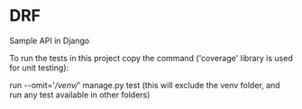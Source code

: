 # DRF

Sample API in Django

To run the tests in this project copy the command ('coverage' library is used for unit testing):

run --omit='_/venv/_' manage.py test (this will exclude the venv folder, and run any test available in other folders)
